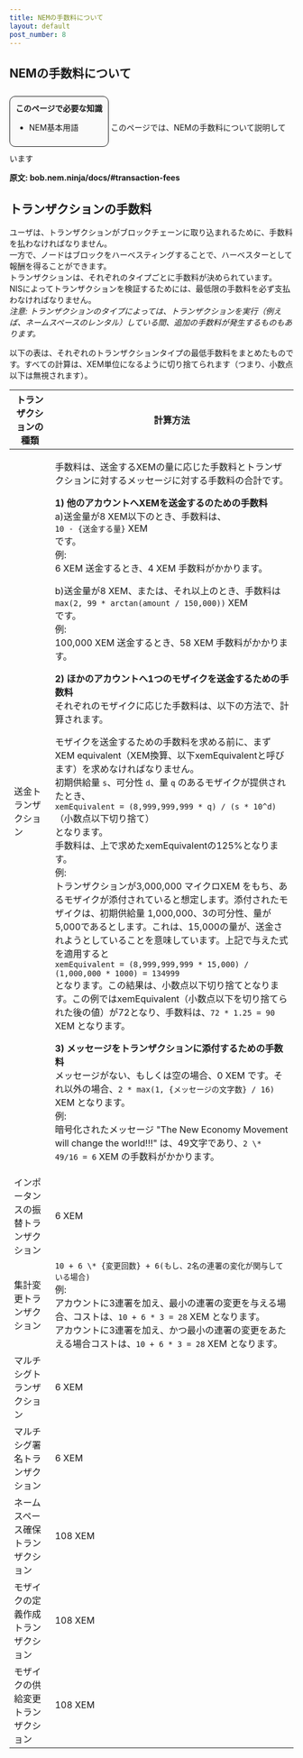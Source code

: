 ```yaml
---
title: NEMの手数料について
layout: default
post_number: 8
---
```

## NEMの手数料について


<div style="margin:10px 0;background-color:#FAFAFA;display:inline-block;border-radius:10px;padding:10px;border:1px solid;">
  <b>このページで必要な知識</b>
  <ul>
    <li>NEM基本用語</li>
  </ul>
</div>
このページでは、NEMの手数料について説明しています

**原文: bob.nem.ninja/docs/#transaction-fees**
## トランザクションの手数料
ユーザは、トランザクションがブロックチェーンに取り込まれるために、手数料を払わなければなりません。  
一方で、ノードはブロックをハーベスティングすることで、ハーベスターとして報酬を得ることができます。  
トランザクションは、それぞれのタイプごとに手数料が決められています。  
NISによってトランザクションを検証するためには、最低限の手数料を必ず支払わなければなりません。  
*注意: トランザクションのタイプによっては、トランザクションを実行（例えば、ネームスペースのレンタル）している間、追加の手数料が発生するものもあります。*

以下の表は、それぞれのトランザクションタイプの最低手数料をまとめたものです。すべての計算は、XEM単位になるように切り捨てられます（つまり、小数点以下は無視されます）。  

| トランザクションの種類 | 計算方法 |
| --- | --- |
| 送金トランザクション | <p>手数料は、送金するXEMの量に応じた手数料とトランザクションに対するメッセージに対する手数料の合計です。</p><p>**1) 他のアカウントへXEMを送金するのための手数料**<br>a)送金量が8 XEM以下のとき、手数料は、<br>`10 - {送金する量}` XEM<br>です。<br>例:<br>6 XEM 送金するとき、4 XEM 手数料がかかります。</p><p>b)送金量が8 XEM、または、それ以上のとき、手数料は<br>`max(2, 99 * arctan(amount / 150,000))` XEM<br>です。<br>例:<br>100,000 XEM 送金するとき、58 XEM 手数料がかかります。</p><p>**2) ほかのアカウントへ1つのモザイクを送金するための手数料**<br>それぞれのモザイクに応じた手数料は、以下の方法で、計算されます。</p><p>モザイクを送金するための手数料を求める前に、まずXEM equivalent（XEM換算、以下xemEquivalentと呼びます）を求めなければなりません。<br>初期供給量 `s`、可分性 `d`、量 `q` のあるモザイクが提供されたとき、<br>`xemEquivalent = (8,999,999,999 * q) / (s * 10^d) `（小数点以下切り捨て）<br>となります。<br>手数料は、上で求めたxemEquivalentの125%となります。<br>例:<br>トランザクションが3,000,000 マイクロXEM をもち、あるモザイクが添付されていると想定します。添付されたモザイクは、初期供給量 1,000,000、3の可分性、量が5,000であるとします。これは、15,000の量が、送金されようとしていることを意味しています。上記で与えた式を適用すると<br>`xemEquivalent = (8,999,999,999 * 15,000) / (1,000,000 * 1000) = 134999`<br>となります。この結果は、小数点以下切り捨てとなります。この例ではxemEquivalent（小数点以下を切り捨てられた後の値）が72となり、手数料は、`72 * 1.25 = 90` XEM となります。</p><p>**3) メッセージをトランザクションに添付するための手数料**<br>メッセージがない、もしくは空の場合、0 XEM です。それ以外の場合、`2 * max(1, {メッセージの文字数} / 16)` XEM となります。<br>例:<br>暗号化されたメッセージ &quot;The New Economy Movement will change the world!!!&quot; は、49文字であり、`2 \* 49/16 = 6` XEM の手数料がかかります。</p> |
| インポータンスの振替トランザクション | 6 XEM |
| 集計変更トランザクション | `10 + 6 \* {変更回数} + 6(もし、2名の連署の変化が関与している場合)`<br>例:<br>アカウントに3連署を加え、最小の連署の変更を与える場合、コストは、`10 + 6 * 3 = 28` XEM となります。<br>アカウントに3連署を加え、かつ最小の連署の変更をあたえる場合コストは、`10 + 6 * 3 = 28` XEM となります。 |
| マルチシグトランザクション | 6 XEM |
| マルチシグ署名トランザクション | 6 XEM |
| ネームスペース確保トランザクション | 108 XEM |
| モザイクの定義作成トランザクション | 108 XEM |
| モザイクの供給変更トランザクション | 108 XEM |
